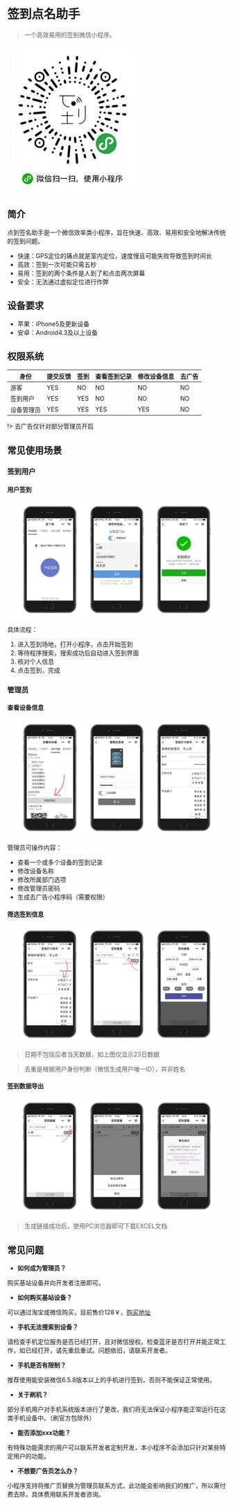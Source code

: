 # 签到点名助手

> 一个高效易用的签到微信小程序。

![小程序码](https://github.com/Fndroid/beacon_docs/blob/master/imgs/mpcode.jpg?raw=true)

## 简介

点到签名助手是一个微信效率类小程序，旨在快速、高效、易用和安全地解决传统的签到问题。

- 快速：GPS定位的痛点就是室内定位，速度慢且可能失败导致签到时间长
- 高效：签到一次可能只需五秒
- 易用：签到的两个条件是人到了和点击两次屏幕
- 安全：无法通过虚拟定位进行作弊

## 设备要求

- 苹果：iPhone5及更新设备
- 安卓：Android4.3及以上设备

## 权限系统

|身份|提交反馈|签到|查看签到记录|修改设备信息|去广告|
|-|-|-|-|-|-|
|游客|YES|NO|NO|NO|NO|
|签到用户| YES|YES|NO|NO|NO|
|设备管理员|YES|YES|YES|YES|NO|

!> 去广告仅针对部分管理员开启

## 常见使用场景

### 签到用户

#### 用户签到

![](https://github.com/Fndroid/beacon_docs/blob/master/imgs/use.jpg?raw=true)

具体流程：
1. 进入签到场地，打开小程序，点击开始签到
2. 等待程序搜索，搜索成功后自动进入签到界面
3. 核对个人信息
4. 点击签到，完成

### 管理员

#### 查看设备信息

![](https://github.com/Fndroid/beacon_docs/blob/master/imgs/use2.jpg?raw=true)

管理员可操作内容：
- 查看一个或多个设备的签到记录
- 修改设备名称
- 修改所属部门选项
- 修改管理员密码
- 生成去广告小程序码（需要权限）

#### 筛选签到信息

![](https://github.com/Fndroid/beacon_docs/blob/master/imgs/use3.jpg?raw=true)

> 日期不包括后者当天数据，如上图仅显示23日数据

> 去重是根据用户身份判断（微信生成用户唯一ID），并非姓名

#### 签到数据导出

![](https://github.com/Fndroid/beacon_docs/blob/master/imgs/use4.jpg?raw=true)

> 生成链接成功后，使用PC浏览器即可下载EXCEL文档

## 常见问题

- **如何成为管理员？**

 购买基站设备并向开发者注册即可。
- **如何购买基站设备？**

 可以通过淘宝或微信购买，目前售价128￥，[购买地址](https://item.taobao.com/item.htm?spm=a1z38n.10677092.0.0.e24a1debwWkPsQ&id=560533511786)

- **手机无法搜索到设备？**

 请检查手机定位服务是否已经打开，且对微信授权。检查蓝牙是否打开并能正常工作，如已经打开，请先重启重试。问题依旧，请联系开发者。
-  **手机是否有限制？**

 推荐使用能安装微信6.5.8版本以上的手机进行签到，否则不能保证正常使用。
- **关于刷机？**

 部分手机用户对手机系统版本进行了更改，我们将无法保证小程序能正常运行在这类手机设备中。（刷官方包除外）
- **能否添加xxx功能？**

 有特殊功能需求的用户可以联系开发者定制开发，本小程序不会添加只针对某些特定用户的功能。
- **不想要广告页怎么办？**

 小程序支持将推广页替换为管理员联系方式，此功能会影响我们的推广，所以需付费去除，具体费用联系开发者咨询。

